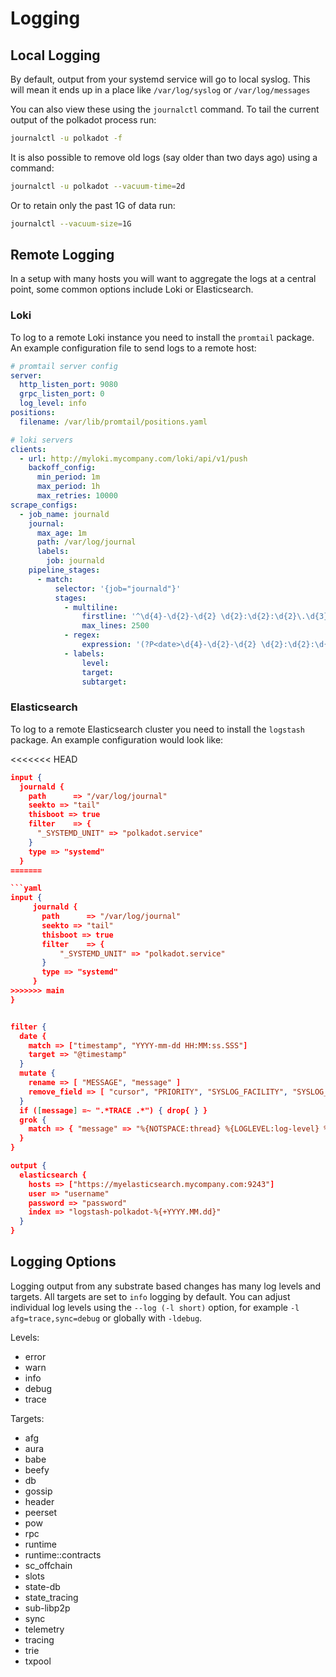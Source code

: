 # Logging

## Local Logging

By default, output from your systemd service will go to local syslog. This will mean it ends up in a place like `/var/log/syslog` or `/var/log/messages`

You can also view these using the `journalctl` command. To tail the current output of the polkadot process run:

```bash
journalctl -u polkadot -f
```

It is also possible to remove old logs (say older than two days ago) using a command:

```bash
journalctl -u polkadot --vacuum-time=2d
```

Or to retain only the past 1G of data run:

```bash
journalctl --vacuum-size=1G
```

## Remote Logging

In a setup with many hosts you will want to aggregate the logs at a central point, some common options include Loki or Elasticsearch.

### Loki

To log to a remote Loki instance you need to install the `promtail` package. An example configuration file to send logs to a remote host:

```yaml
# promtail server config
server:
  http_listen_port: 9080
  grpc_listen_port: 0
  log_level: info
positions:
  filename: /var/lib/promtail/positions.yaml

# loki servers
clients:
  - url: http://myloki.mycompany.com/loki/api/v1/push
    backoff_config:
      min_period: 1m
      max_period: 1h
      max_retries: 10000
scrape_configs:
  - job_name: journald
    journal:
      max_age: 1m
      path: /var/log/journal
      labels:
        job: journald
    pipeline_stages:
      - match:
          selector: '{job="journald"}'
          stages:
            - multiline:
                firstline: '^\d{4}-\d{2}-\d{2} \d{2}:\d{2}:\d{2}\.\d{3}'
                max_lines: 2500
            - regex:
                expression: '(?P<date>\d{4}-\d{2}-\d{2} \d{2}:\d{2}:\d{2}\.\d{3})\s+(?P<level>(TRACE|DEBUG|INFO|WARN|ERROR))\s+(?P<worker>([^\s]+))\s+(?P<target>[\w-]+):?:?(?P<subtarget>[\w-]+)?:[\s]?(?P<chaintype>\[[\w-]+\]+)?[\s]?(?P<message>.+)'
            - labels:
                level:
                target:
                subtarget:
```

### Elasticsearch

To log to a remote Elasticsearch cluster you need to install the `logstash` package. An example configuration would look like:

<<<<<<< HEAD
```json
input {
  journald {
    path      => "/var/log/journal"
    seekto => "tail"
    thisboot => true
    filter    => {
      "_SYSTEMD_UNIT" => "polkadot.service"
    }
    type => "systemd"
  }
=======

```yaml
input {
     journald {
       path      => "/var/log/journal"
       seekto => "tail"
       thisboot => true
       filter    => {
           "_SYSTEMD_UNIT" => "polkadot.service"
       }
       type => "systemd"
     }
>>>>>>> main
}


filter {
  date {
    match => ["timestamp", "YYYY-mm-dd HH:MM:ss.SSS"]
    target => "@timestamp"
  }
  mutate {
    rename => [ "MESSAGE", "message" ]
    remove_field => [ "cursor", "PRIORITY", "SYSLOG_FACILITY", "SYSLOG_IDENTIFIER", "_BOOT_ID", "_CAP_EFFECTIVE", "_CMDLINE", "_COMM", "_EXE", "_GID", "_HOSTNAME", "_MACHINE_ID", "_PID", "_SELINUX_CONTEXT", "_STREAM_ID", "_SYSTEMD_CGROUP", "_SYSTEMD_INVOCATION_ID", "_SYSTEMD_SLICE", "_SYSTEMD_UNIT", "_TRANSPORT", "_UID" ]
  }
  if ([message] =~ ".*TRACE .*") { drop{ } }
  grok {
    match => { "message" => "%{NOTSPACE:thread} %{LOGLEVEL:log-level} %{NOTSPACE:namespace} %{GREEDYDATA:message}" }
  }
}

output {
  elasticsearch {
    hosts => ["https://myelasticsearch.mycompany.com:9243"]
    user => "username"
    password => "password"
    index => "logstash-polkadot-%{+YYYY.MM.dd}"
  }
}
```

## Logging Options

Logging output from any substrate based changes has many log levels and targets. All targets are set to `info` logging by default. You can adjust individual log levels using the `--log (-l short)` option, for example `-l afg=trace,sync=debug` or globally with `-ldebug`.

Levels:

- error
- warn
- info
- debug
- trace

Targets:

- afg
- aura
- babe
- beefy
- db
- gossip
- header
- peerset
- pow
- rpc
- runtime
- runtime::contracts
- sc_offchain
- slots
- state-db
- state_tracing
- sub-libp2p
- sync
- telemetry
- tracing
- trie
- txpool

